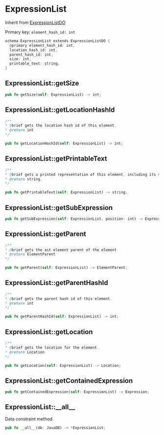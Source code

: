 # ExpressionList

Inherit from [ExpressionListDO](./ExpressionListDO.md)

Primary key: `element_hash_id: int`

```rust
schema ExpressionList extends ExpressionListDO {
  @primary element_hash_id: int,
  location_hash_id: int,
  parent_hash_id: int,
  size: int,
  printable_text: string,
}
```
## ExpressionList::getSize

```rust
pub fn getSize(self: ExpressionList) -> int;
```
## ExpressionList::getLocationHashId

```java
/**
* @brief gets the location hash id of this element.
* @return int
*/
```
```rust
pub fn getLocationHashId(self: ExpressionList) -> int;
```
## ExpressionList::getPrintableText

```java
/**
* @brief gets a printed representation of this element, including its structure where applicable.
* @return string.
*/
```
```rust
pub fn getPrintableText(self: ExpressionList) -> string;
```
## ExpressionList::getSubExpression

```rust
pub fn getSubExpression(self: ExpressionList, position: int) -> Expression;
```
## ExpressionList::getParent

```java
/**
* @brief gets the ast element parent of the element.
* @return ElementParent 
*/
```
```rust
pub fn getParent(self: ExpressionList) -> ElementParent;
```
## ExpressionList::getParentHashId

```java
/**
* @brief gets the parent hash id of this element.
* @return int
*/
```
```rust
pub fn getParentHashId(self: ExpressionList) -> int;
```
## ExpressionList::getLocation

```java
/**
* @brief gets the location for the element.
* @return Location
*/
```
```rust
pub fn getLocation(self: ExpressionList) -> Location;
```
## ExpressionList::getContainedExpression

```rust
pub fn getContainedExpression(self: ExpressionList) -> Expression;
```
## ExpressionList::\_\_all\_\_

Data constraint method.

```rust
pub fn __all__(db: JavaDB) -> *ExpressionList;
```
